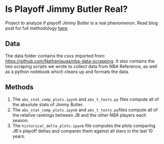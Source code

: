 # Is Playoff Jimmy Butler Real?

Project to analyze if playoff Jimmy Butler is a real phenomenon. Read blog post for full methodology [here](https://stats100blog.wordpress.com/2023/06/08/is-playoff-jimmy-butler-real/).

## Data
The data folder contains the csvs imported from: https://github.com/Nathanlauga/nba-data-scrapping. It also contains the two scraping scripts we wrote to collect data from NBA Reference, as well as a python notebook which cleans up and formats the data.

## Methods
1. The `abs_stat_comp_plots.ipynb` and `abs_t_tests.py` files compute all of the absolute stats of Jimmy Butler.
2. The `abs_stat_comp_plots.ipynb` and `abs_t_tests.py`files compute all of the relative rankings between JB and the other NBA players each season.
3. The `historical_delta_plots.ipynb` file computes the plots comparing JB's playoff deltas and compares them against all stars in the last 10 years.